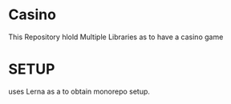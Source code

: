 # Casino
This Repository hlold Multiple Libraries as to have a casino game

# SETUP
uses Lerna as a to obtain monorepo setup.
